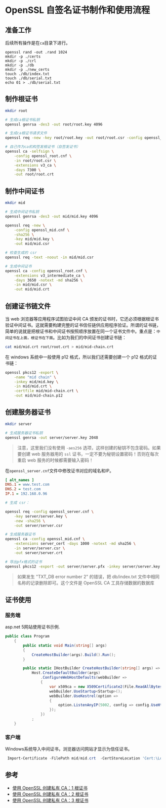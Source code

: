 # OpenSSL 自签名证书制作和使用流程

## 准备工作

后续所有操作是在`ca`目录下进行。

```
openssl rand -out .rand 1024
mkdir -p ./certs
mkdir -p ./crl
mkdir -p ./db
mkdir -p ./new_certs 
touch ./db/index.txt 
touch ./db/serial.txt
echo 01 > ./db/serial.txt
```

## 制作根证书

```sh
mkdir root

# 生成ca根证书私钥
openssl genrsa -des3 -out root/root.key 4096

# 生成ca根证书请求文件
openssl req -new -key root/root.key -out root/root.csr -config openssl_root.cnf

# 自己作为ca机构签发根证书（自签发证书）
openssl ca -selfsign \
    -config openssl_root.cnf \
    -in root/root.csr \
    -extensions v3_ca \
    -days 7300 \
    -out root/root.crt
```

## 制作中间证书

```sh
mkdir mid

# 生成中间证书私钥
openssl genrsa -des3 -out mid/mid.key 4096

openssl req -new \
    -config openssl_mid.cnf \
    -sha256 \
    -key mid/mid.key \
    -out mid/mid.csr

# 检查生成的 csr
openssl req -text -noout -in mid/mid.csr

# 生成中间证书
openssl ca -config openssl_root.cnf \
    -extensions v3_intermediate_ca \
    -days 3650 -notext -md sha256 \
    -in mid/mid.csr \
    -out mid/mid.crt
```

## 创建证书链文件

当 web 浏览器等应用程序试图验证中间 CA 颁发的证书时，它还必须根据根证书验证中间证书。这就需要构建完整的证书信任链供应用程序验证。所谓的证书链，简单的说就是把根证书和中间证书按照顺序放置在同一个证书文件中。重点是：`中间证书在上面，根证书在下面`。比如为我们的中间证书创建证书链：

```sh
cat mid/mid.crt root/root.crt > mid/mid-chain.crt
```

在 windows 系统中一般使用 p12 格式，所以我们还需要创建一个 p12 格式的证书链：

```sh
openssl pkcs12 -export \
    -name "mid chain" \
    -inkey mid/mid.key \
    -in mid/mid.crt \
    -certfile mid/mid-chain.crt \
    -out mid/mid-chain.p12
```

## 创建服务器证书

```sh
mkdir server

# 生成服务器证书私钥
openssl genrsa -out server/server.key 2048
```
> 注意，这里我们没有使用 `-aes256` 选项，这样创建的秘钥不包含密码。如果要创建 web 服务器用的 `ssl` 证书，一定不要为秘钥设置密码！否则在每次重启 web 服务的时候都需要输入密码！

在`openssl_server.cnf`文件中修改证书对应的域名和IP。

```ini
[ alt_names ]
DNS.1 = www.test.com
DNS.2 = test.com
IP.1 = 192.168.0.96
```



```sh
# 生成 csr：

openssl req -config openssl_server.cnf \
    -key server/server.key \
    -new -sha256 \
    -out server/server.csr

# 生成服务器证书
openssl ca -config openssl_mid.cnf \
    -extensions server_cert -days 1000 -notext -md sha256 \
    -in server/server.csr \
    -out server/server.crt

# 导出pfx格式的证书
openssl pkcs12 -export -out server/server.pfx -inkey server/server.key -in server/server.crt
```
> 如果发生 "TXT_DB error number 2" 的错误，把 db/index.txt 文件中相同名称的记录删除即可。这个文件是 OpenSSL CA 工具存储数据的数据库

## 证书使用

### 服务端

asp.net 5网站使用证书示例.

```c#
public class Program
    {
        public static void Main(string[] args)
        {
            CreateHostBuilder(args).Build().Run();
        }

        public static IHostBuilder CreateHostBuilder(string[] args) =>
            Host.CreateDefaultBuilder(args)
                .ConfigureWebHostDefaults(webBuilder =>
                {
                    var x509ca = new X509Certificate2(File.ReadAllBytes("server.pfx"), "123456");
                    webBuilder.UseStartup<Startup>();
                    webBuilder.UseKestrel(option =>
                    {
                        option.ListenAnyIP(5002, config => config.UseHttps(x509ca));
                    });
                })
            ;
    }
```

### 客户端

Windows系统导入中间证书，浏览器访问网站才显示为信任证书。

```powershell
 Import-Certificate -FilePath mid/mid.crt  -CertStoreLocation 'Cert:\LocalMachine\Root'
```

## 参考

- [使用 OpenSSL 创建私有 CA：1 根证书](https://www.cnblogs.com/sparkdev/p/10369313.html)
- [使用 OpenSSL 创建私有 CA：2 根证书](https://www.cnblogs.com/sparkdev/p/10387520.html)
- [使用 OpenSSL 创建私有 CA：3 根证书](https://www.cnblogs.com/sparkdev/p/10388395.html)